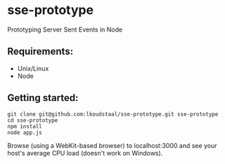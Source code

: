 # sse-prototype
Prototyping Server Sent Events in Node

## Requirements:
* Unix/Linux
* Node

## Getting started:
```
git clone git@github.com:lkoudstaal/sse-prototype.git sse-prototype
cd sse-prototype
npm install
node app.js
```
Browse (using a WebKit-based browser) to localhost:3000 and see your host's average CPU load (doesn't work on Windows).
